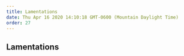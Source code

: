 ```yaml
---
title: Lamentations
date: Thu Apr 16 2020 14:10:18 GMT-0600 (Mountain Daylight Time)
order: 27
---
```


## Lamentations